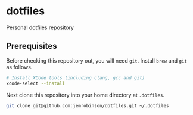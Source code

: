 # dotfiles
Personal dotfiles repository

## Prerequisites

Before checking this repository out, you will need `git`.
Install `brew` and `git` as follows.

```sh
# Install XCode tools (including clang, gcc and git)
xcode-select --install
```

Next clone this repository into your home directory at `.dotfiles`.

```sh
git clone git@github.com:jemrobinson/dotfiles.git ~/.dotfiles
```